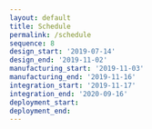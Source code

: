 ```yaml
---
layout: default
title: Schedule
permalink: /schedule
sequence: 8
design_start: '2019-07-14'
design_end: '2019-11-02'
manufacturing_start: '2019-11-03'
manufacturing_end: '2019-11-16'
integration_start: '2019-11-17'
integration_end: '2020-09-16'
deployment_start:
deployment_end:
---
```

